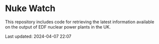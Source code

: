 # Nuke Watch

This repository includes code for retrieving the latest information available on the output of EDF nuclear power plants in the UK.

Last updated: 2024-04-07 22:07